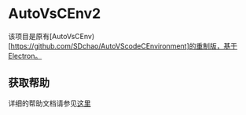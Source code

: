 # AutoVsCEnv2
该项目是原有[AutoVsCEnv)[https://github.com/SDchao/AutoVScodeCEnvironment]的重制版，基于Electron。

## 获取帮助
详细的帮助文档请参见[这里](https://github.com/SDchao/AutoVsCEnv2/blob/master/README_inProject.md)
